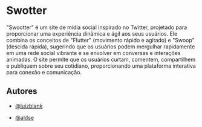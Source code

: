 # Swotter

"Swootter" é um site de mídia social inspirado no Twitter, projetado para proporcionar uma experiência dinâmica e ágil aos seus usuários. Ele combina os conceitos de "Flutter" (movimento rápido e agitado) e "Swoop" (descida rápida), sugerindo que os usuários podem mergulhar rapidamente em uma rede social vibrante e se envolver em conversas e interações animadas. O site permite que os usuários curtam, comentem, compartilhem e publiquem sobre seu cotidiano, proporcionando uma plataforma interativa para conexão e comunicação.


## Autores

- [@luizblank](https://www.github.com/luizblank)

- [@aldse](https://www.github.com/aldse)
